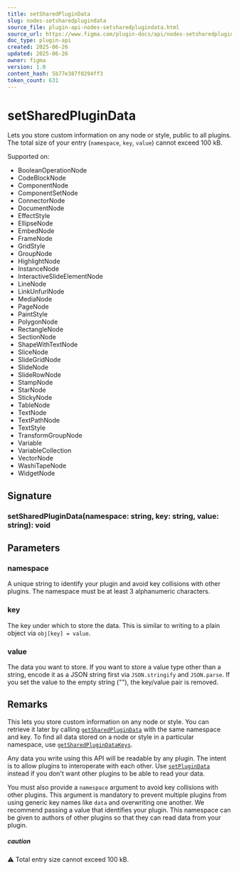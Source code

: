 ```yaml
---
title: setSharedPluginData
slug: nodes-setsharedplugindata
source_file: plugin-api-nodes-setsharedplugindata.html
source_url: https://www.figma.com/plugin-docs/api/nodes-setsharedplugindata/
doc_type: plugin-api
created: 2025-06-26
updated: 2025-06-26
owner: figma
version: 1.0
content_hash: 5b77e387f0294ff3
token_count: 631
---
```

# setSharedPluginData

Lets you store custom information on any node or style, public to all plugins. The total size of your entry (`namespace`, `key`, `value`) cannot exceed 100 kB.

 Supported on:

- BooleanOperationNode
- CodeBlockNode
- ComponentNode
- ComponentSetNode
- ConnectorNode
- DocumentNode
- EffectStyle
- EllipseNode
- EmbedNode
- FrameNode
- GridStyle
- GroupNode
- HighlightNode
- InstanceNode
- InteractiveSlideElementNode
- LineNode
- LinkUnfurlNode
- MediaNode
- PageNode
- PaintStyle
- PolygonNode
- RectangleNode
- SectionNode
- ShapeWithTextNode
- SliceNode
- SlideGridNode
- SlideNode
- SlideRowNode
- StampNode
- StarNode
- StickyNode
- TableNode
- TextNode
- TextPathNode
- TextStyle
- TransformGroupNode
- Variable
- VariableCollection
- VectorNode
- WashiTapeNode
- WidgetNode

## Signature

### setSharedPluginData(namespace: string, key: string, value: string): void

## Parameters

### namespace

A unique string to identify your plugin and avoid key collisions with other plugins. The namespace must be at least 3 alphanumeric characters.

### key

The key under which to store the data. This is similar to writing to a plain object via `obj[key] = value`.

### value

The data you want to store. If you want to store a value type other than a string, encode it as a JSON string first via `JSON.stringify` and `JSON.parse`. If you set the value to the empty string (""), the key/value pair is removed.

## Remarks

This lets you store custom information on any node or style. You can retrieve it later by calling [`getSharedPluginData`](/plugin-docs/api/node-properties/#getsharedplugindata) with the same namespace and key. To find all data stored on a node or style in a particular namespace, use [`getSharedPluginDataKeys`](/plugin-docs/api/node-properties/#getsharedplugindatakeys).

Any data you write using this API will be readable by any plugin. The intent is to allow plugins to interoperate with each other. Use [`setPluginData`](/plugin-docs/api/properties/nodes-setplugindata/) instead if you don't want other plugins to be able to read your data.

You must also provide a `namespace` argument to avoid key collisions with other plugins. This argument is mandatory to prevent multiple plugins from using generic key names like `data` and overwriting one another. We recommend passing a value that identifies your plugin. This namespace can be given to authors of other plugins so that they can read data from your plugin.

##### caution

⚠ Total entry size cannot exceed 100 kB.